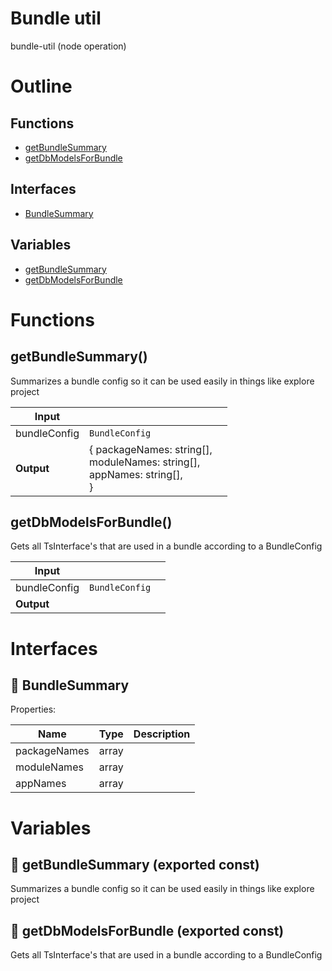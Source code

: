 # Bundle util

bundle-util (node operation)



# Outline

## Functions

- [getBundleSummary](#getBundleSummary)
- [getDbModelsForBundle](#getDbModelsForBundle)

## Interfaces

- [BundleSummary](#bundlesummary)

## Variables

- [getBundleSummary](#getbundlesummary)
- [getDbModelsForBundle](#getdbmodelsforbundle)



# Functions

## getBundleSummary()

Summarizes a bundle config so it can be used easily in things like explore project


| Input      |    |    |
| ---------- | -- | -- |
| bundleConfig | `BundleConfig` |  |
| **Output** | { packageNames: string[], <br />moduleNames: string[], <br />appNames: string[], <br /> }   |    |



## getDbModelsForBundle()

Gets all TsInterface's that are used in a bundle according to a BundleConfig


| Input      |    |    |
| ---------- | -- | -- |
| bundleConfig | `BundleConfig` |  |
| **Output** |    |    |


# Interfaces

## 🔷 BundleSummary

Properties: 

 | Name | Type | Description |
|---|---|---|
| packageNames  | array |  |
| moduleNames  | array |  |
| appNames  | array |  |


# Variables

## 📄 getBundleSummary (exported const)

Summarizes a bundle config so it can be used easily in things like explore project


## 📄 getDbModelsForBundle (exported const)

Gets all TsInterface's that are used in a bundle according to a BundleConfig

